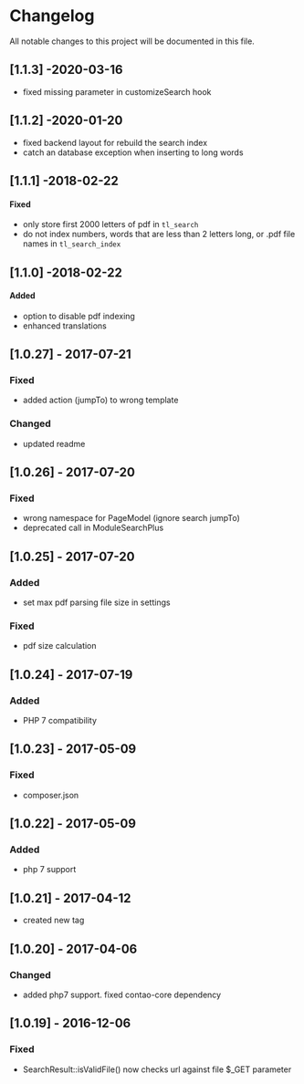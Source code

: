 # Changelog
All notable changes to this project will be documented in this file.

## [1.1.3] -2020-03-16
- fixed missing parameter in customizeSearch hook

## [1.1.2] -2020-01-20
- fixed backend layout for rebuild the search index
- catch an database exception when inserting to long words

## [1.1.1] -2018-02-22

#### Fixed
* only store first 2000 letters of pdf in `tl_search` 
* do not index numbers, words that are less than 2 letters long, or .pdf file names in `tl_search_index`

## [1.1.0] -2018-02-22

#### Added
* option to disable pdf indexing
* enhanced translations

## [1.0.27] - 2017-07-21

### Fixed
- added action (jumpTo) to wrong template

### Changed
- updated readme

## [1.0.26] - 2017-07-20

### Fixed
- wrong namespace for PageModel (ignore search jumpTo)
- deprecated call in ModuleSearchPlus

## [1.0.25] - 2017-07-20

### Added 
- set max pdf parsing file size in settings

### Fixed
- pdf size calculation

## [1.0.24] - 2017-07-19

### Added
- PHP 7 compatibility

## [1.0.23] - 2017-05-09

### Fixed
- composer.json

## [1.0.22] - 2017-05-09

### Added
- php 7 support

## [1.0.21] - 2017-04-12
- created new tag

## [1.0.20] - 2017-04-06

### Changed
- added php7 support. fixed contao-core dependency

## [1.0.19] - 2016-12-06

### Fixed
- SearchResult::isValidFile() now checks url against file $_GET parameter 
